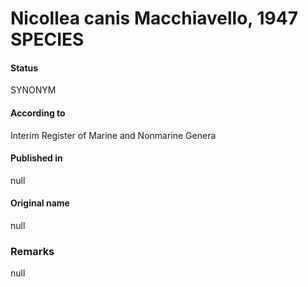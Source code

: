 # Nicollea canis Macchiavello, 1947 SPECIES

#### Status
SYNONYM

#### According to
Interim Register of Marine and Nonmarine Genera

#### Published in
null

#### Original name
null

### Remarks
null